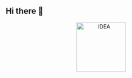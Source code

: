 ## Hi there 👋
<p align="center">
  <a href="https://github.com/Anmol-Baranwal/GIFs-For-Readme"><img src="eToSsNm65xFUUJSLsz6Lm4.gif" width="130" alt="IDEA" ></a>
</p>
